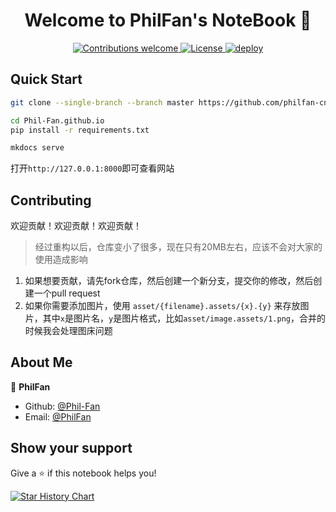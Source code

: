 <h1 align="center">Welcome to PhilFan's NoteBook 👋</h1>


<p align="center">
  <a href="https://github.com/Phil-Fan/Phil-Fan.github.io">
    <img alt="Contributions welcome" src="https://img.shields.io/badge/contributions-welcome-brightgreen.svg" />
  </a>
  <a href="https://github.com/Phil-Fan/Phil-Fan.github.io/blob/master/LICENSE">
    <img alt="License" src="https://img.shields.io/badge/license-CC4.0-blue.svg" />
  </a>
  <a href="https://github.com/Phil-Fan/Phil-Fan.github.io/actions/workflows/static.yml">
    <img alt="deploy" src="https://github.com/Phil-Fan/Phil-Fan.github.io/actions/workflows/static.yml/badge.svg?branch=master" />
  </a>
</p>

## Quick Start

```bash title="Clone the repository"
git clone --single-branch --branch master https://github.com/philfan-cn/philfan-cn.git
```

```bash title="Install dependencies"
cd Phil-Fan.github.io
pip install -r requirements.txt
```

```bash title="Serve the website"
mkdocs serve
```

打开`http://127.0.0.1:8000`即可查看网站

## Contributing

欢迎贡献！欢迎贡献！欢迎贡献！

> 经过重构以后，仓库变小了很多，现在只有20MB左右，应该不会对大家的使用造成影响

1. 如果想要贡献，请先fork仓库，然后创建一个新分支，提交你的修改，然后创建一个pull request
2. 如果你需要添加图片，使用 `asset/{filename}.assets/{x}.{y}` 来存放图片，其中`x`是图片名，`y`是图片格式，比如`asset/image.assets/1.png`，合并的时候我会处理图床问题


## About Me


👤 **PhilFan**

* Github: [@Phil-Fan](https://github.com/Phil-Fan)
* Email: [@PhilFan](mailto:hw.phil.fan@gmail.com)

## Show your support

Give a ⭐️ if this notebook helps you!

[![Star History Chart](https://api.star-history.com/svg?repos=Phil-Fan/Phil-Fan.github.io&type=Date)](https://www.star-history.com/#Phil-Fan/Phil-Fan.github.io&Date)
